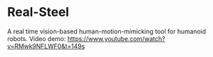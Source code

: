 # Real-Steel
A real time vision-based human-motion-mimicking tool for humanoid robots.
Video demo: https://www.youtube.com/watch?v=RMwk9NFLWF0&t=149s
